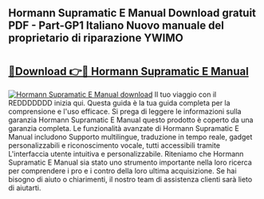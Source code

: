 ## Hormann Supramatic E Manual Download gratuit PDF - Part-GP1 Italiano Nuovo manuale del proprietario di riparazione YWIMO

# <h2><a href="http://dfgi2fw.blite.top/?on=Hormann+Supramatic+E+Manual">🔗Download 👉🔴 Hormann Supramatic E Manual</a></h2>

[![Hormann Supramatic E Manual download](https://i.imgur.com/lujVjoI.png)](http://dfgi2fw.blite.top/?on=Hormann+Supramatic+E+Manual)
Il tuo viaggio con il REDDDDDDD inizia qui. Questa guida è la tua guida completa per la comprensione e l'uso efficace. Si prega di leggere le informazioni sulla garanzia Hormann Supramatic E Manual questo prodotto è coperto da una garanzia completa. Le funzionalità avanzate di Hormann Supramatic E Manual includono Supporto multilingue, traduzione in tempo reale, gadget personalizzabili e riconoscimento vocale, tutti accessibili tramite L'interfaccia utente intuitiva e personalizzabile. Riteniamo che Hormann Supramatic E Manual sia stato uno strumento importante nella loro ricerca per comprendere i pro e i contro della loro ultima acquisizione. Se hai bisogno di aiuto o chiarimenti, il nostro team di assistenza clienti sarà lieto di aiutarti.
